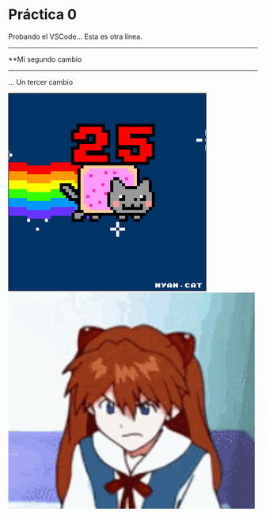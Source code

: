  # Práctica 0

Probando el VSCode...
Esta es otra línea.

***************************
**Mi segundo cambio
***************************

... Un tercer cambio

![](Ejercicio2-img1.gif)
![](evangelion-asuka-langley.gif)
